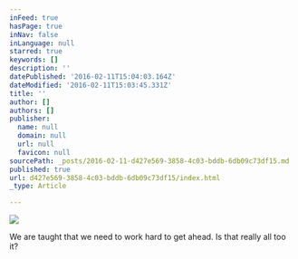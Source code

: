 ```yaml
---
inFeed: true
hasPage: true
inNav: false
inLanguage: null
starred: true
keywords: []
description: ''
datePublished: '2016-02-11T15:04:03.164Z'
dateModified: '2016-02-11T15:03:45.331Z'
title: ''
author: []
authors: []
publisher:
  name: null
  domain: null
  url: null
  favicon: null
sourcePath: _posts/2016-02-11-d427e569-3858-4c03-bddb-6db09c73df15.md
published: true
url: d427e569-3858-4c03-bddb-6db09c73df15/index.html
_type: Article

---
```

![](https://the-grid-user-content.s3-us-west-2.amazonaws.com/d2620ad4-959c-42e7-901a-30484225dbb0.jpg)

We are taught that we need to work hard to get ahead. Is that really all too it?